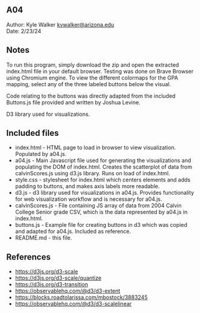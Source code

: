 A04
------------

Author: Kyle Walker [kvwalker@arizona.edu](mailto:kvwalker@arizona.edu)  
Date: 2/23/24

## Notes
To run this program, simply download the zip and open the extracted index.html file in your default browser. Testing was done on Brave Browser using Chromium engine. To view the different colormaps for the 
GPA mapping, select any of the three labeled buttons below the visual.

Code relating to the buttons was directly adapted from the included Buttons.js file provided and written by Joshua Levine. 

D3 library used for visualizations.

## Included files

* index.html - HTML page to load in browser to view visualization. Populated by a04.js.
* a04.js - Main Javascript file used for generating the visualizations and populating the DOM of index.html. Creates the scatterplot of data from calvinScores.js using d3.js library. Runs on load of index.html.
* style.css - stylesheet for index.html which centers elements and adds padding to buttons, and makes axis labels more readable. 
* d3.js - d3 library used for visualizations in a04.js. Provides functionality for web visualization workflow and is necessary for a04.js.
* calvinScores.js - File containing JS array of data from 2004 Calvin College Senior grade CSV, which is the data represented by a04.js in index.html.
* buttons.js - Example file for creating buttons in d3 which was copied and adapted for a04.js. Included as reference.
* README.md - this file.


## References
 * https://d3js.org/d3-scale
 * https://d3js.org/d3-scale/quantize
 * https://d3js.org/d3-transition
 * https://observablehq.com/@d3/d3-extent
 *  https://blocks.roadtolarissa.com/mbostock/3883245
 * https://observablehq.com/@d3/d3-scalelinear
